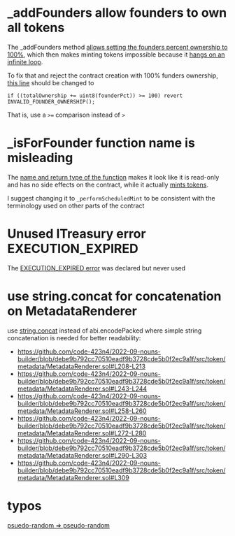 # _addFounders allow founders to own all tokens

The _addFounders method [allows setting the founders percent ownership to 100%](https://github.com/code-423n4/2022-09-nouns-builder/blob/debe9b792cc70510eadf9b3728cde5b0f2ec9a1f/src/token/Token.sol#L88), which then makes minting tokens impossible because it [hangs on an infinite loop](https://github.com/code-423n4/2022-09-nouns-builder/blob/debe9b792cc70510eadf9b3728cde5b0f2ec9a1f/src/token/Token.sol#L152-L157).

To fix that and reject the contract creation with 100% funders ownership, [this line](https://github.com/code-423n4/2022-09-nouns-builder/blob/debe9b792cc70510eadf9b3728cde5b0f2ec9a1f/src/token/Token.sol#L88) should be changed to
```solidity
if ((totalOwnership += uint8(founderPct)) >= 100) revert INVALID_FOUNDER_OWNERSHIP();
```
That is, use a `>=` comparison instead of `>`


# _isForFounder function name is misleading

The [name and return type of the function](https://github.com/code-423n4/2022-09-nouns-builder/blob/debe9b792cc70510eadf9b3728cde5b0f2ec9a1f/src/token/Token.sol#L177) makes it look like it is read-only and has no side effects on the contract, while it actually [mints tokens](https://github.com/code-423n4/2022-09-nouns-builder/blob/debe9b792cc70510eadf9b3728cde5b0f2ec9a1f/src/token/Token.sol#L188).

I suggest changing it to `_performScheduledMint` to be consistent with the terminology used on other parts of the contract

# Unused ITreasury error EXECUTION_EXPIRED

The [EXECUTION_EXPIRED error](https://github.com/code-423n4/2022-09-nouns-builder/blob/debe9b792cc70510eadf9b3728cde5b0f2ec9a1f/src/governance/treasury/ITreasury.sol#L49) was declared but never used

# use string.concat for concatenation on MetadataRenderer

use [string.concat](https://docs.soliditylang.org/en/v0.8.15/types.html#string-concat) instead of abi.encodePacked where simple string concatenation is needed for better readability:

- https://github.com/code-423n4/2022-09-nouns-builder/blob/debe9b792cc70510eadf9b3728cde5b0f2ec9a1f/src/token/metadata/MetadataRenderer.sol#L208-L213
- https://github.com/code-423n4/2022-09-nouns-builder/blob/debe9b792cc70510eadf9b3728cde5b0f2ec9a1f/src/token/metadata/MetadataRenderer.sol#L243-L244
- https://github.com/code-423n4/2022-09-nouns-builder/blob/debe9b792cc70510eadf9b3728cde5b0f2ec9a1f/src/token/metadata/MetadataRenderer.sol#L258-L260
- https://github.com/code-423n4/2022-09-nouns-builder/blob/debe9b792cc70510eadf9b3728cde5b0f2ec9a1f/src/token/metadata/MetadataRenderer.sol#L272-L280
- https://github.com/code-423n4/2022-09-nouns-builder/blob/debe9b792cc70510eadf9b3728cde5b0f2ec9a1f/src/token/metadata/MetadataRenderer.sol#L290-L303
- https://github.com/code-423n4/2022-09-nouns-builder/blob/debe9b792cc70510eadf9b3728cde5b0f2ec9a1f/src/token/metadata/MetadataRenderer.sol#L309

# typos

[psuedo-random => pseudo-random](https://github.com/code-423n4/2022-09-nouns-builder/blob/debe9b792cc70510eadf9b3728cde5b0f2ec9a1f/src/token/metadata/MetadataRenderer.sol#L249)
